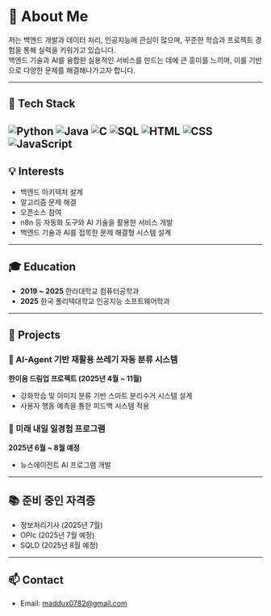 # 👋 About Me

저는 백엔드 개발과 데이터 처리, 인공지능에 관심이 많으며, 꾸준한 학습과 프로젝트 경험을 통해 실력을 키워가고 있습니다.  
백엔드 기술과 AI를 융합한 실용적인 서비스를 만드는 데에 큰 흥미를 느끼며, 이를 기반으로 다양한 문제를 해결해나가고자 합니다.

---

## 🔧 Tech Stack

![Python](https://img.shields.io/badge/Python-3776AB?style=flat-square&logo=python&logoColor=white)
![Java](https://img.shields.io/badge/Java-007396?style=flat-square&logo=java&logoColor=white)
![C](https://img.shields.io/badge/C-00599C?style=flat-square&logo=c&logoColor=white)
![SQL](https://img.shields.io/badge/SQL-4479A1?style=flat-square&logo=postgresql&logoColor=white)
![HTML](https://img.shields.io/badge/HTML5-E34F26?style=flat-square&logo=html5&logoColor=white)
![CSS](https://img.shields.io/badge/CSS3-1572B6?style=flat-square&logo=css3&logoColor=white)
![JavaScript](https://img.shields.io/badge/JavaScript-F7DF1E?style=flat-square&logo=javascript&logoColor=black)
---

## 💡 Interests

- 백엔드 아키텍처 설계
- 알고리즘 문제 해결
- 오픈소스 참여
- n8n 등 자동화 도구와 AI 기술을 활용한 서비스 개발
- 백엔드 기술과 AI를 접목한 문제 해결형 시스템 설계

---

## 🎓 Education

- **2019 ~ 2025** 한라대학교 컴퓨터공학과  
- **2025** 한국 폴리텍대학교 인공지능 소프트웨어학과

---

## 🚀 Projects

### 🧠 AI-Agent 기반 재활용 쓰레기 자동 분류 시스템  
**한이음 드림업 프로젝트 (2025년 4월 ~ 11월)**  
- 강화학습 및 이미지 분류 기반 스마트 분리수거 시스템 설계  
- 사용자 행동 예측을 통한 피드백 시스템 적용

### 💼 미래 내일 일경험 프로그램  
**2025년 6월 ~ 8월 예정**  
- 뉴스에이전트 AI 프로그램 개발

---

## 📚 준비 중인 자격증

- 정보처리기사 (2025년 7월)
- OPIc (2025년 7월 예정)
- SQLD (2025년 8월 예정)

---

## 📫 Contact

- Email: maddux0782@gmail.com
